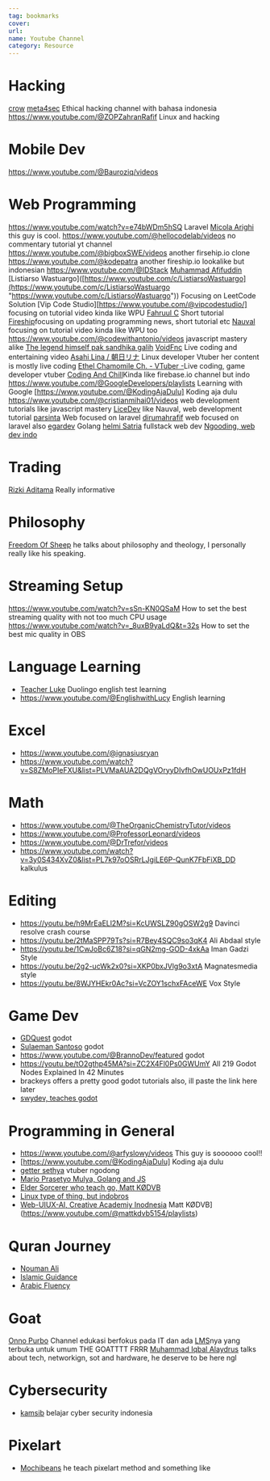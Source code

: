 ```yaml
---
tag: bookmarks
cover: 
url: 
name: Youtube Channel
category: Resource
---
```


# Hacking 
[crow](https://www.youtube.com/@crr0ww/videos) 
[meta4sec](https://www.youtube.com/@Meta4sec) Ethical hacking channel with bahasa indonesia
https://www.youtube.com/@ZOPZahranRafif Linux and hacking 
# Mobile Dev
https://www.youtube.com/@Bauroziq/videos 
# Web Programming 
https://www.youtube.com/watch?v=e74bWDm5hSQ Laravel 
[Micola Arighi](https://www.youtube.com/@micolarighi/videos) this guy is cool.
https://www.youtube.com/@hellocodelab/videos no commentary tutorial yt channel
https://www.youtube.com/@bigboxSWE/videos another firsehip.io clone
https://www.youtube.com/@kodepatra another fireship.io lookalike but indonesian
https://www.youtube.com/@IDStack
[Muhammad Afifuddin](https://www.youtube.com/channel/UCv4r_k7C3u6Lv8lg0sd56Ew)
[Listiarso Wastuargo]([https://www.youtube.com/c/ListiarsoWastuargo](https://www.youtube.com/c/ListiarsoWastuargo "https://www.youtube.com/c/ListiarsoWastuargo")) Focusing on LeetCode Solution
[Vip Code Studio][https://www.youtube.com/@vipcodestudio/] focusing on tutorial video kinda like WPU 
[Fahruul C](https://www.youtube.com/@fahruul.c) Short tutorial 
[Fireship](https://www.youtube.com/@Fireship)focusing on updating programming news, short tutorial etc
[Nauval](https://www.youtube.com/@mhdnauvalazhar/videos) focusing on tutorial video kinda like WPU too
https://www.youtube.com/@codewithantonio/videos  javascript mastery alike 
[The legend himself pak sandhika galih](https://www.youtube.com/@sandhikagalihWPU)
[VoidFnc](https://www.youtube.com/@voidfnc/streams) Live coding and entertaining video
[Asahi Lina / 朝日リナ](https://www.youtube.com/@AsahiLina) Linux developer Vtuber her content is mostly live coding 
[Ethel Chamomile Ch. - VTuber -](https://www.youtube.com/@EthelChamomile/videos)Live coding, game developer vtuber
[Coding And Chill](https://www.youtube.com/@codingandchill)Kinda like firebase.io channel but indo
https://www.youtube.com/@GoogleDevelopers/playlists Learning with Google
[https://www.youtube.com/@KodingAjaDulu] Koding aja dulu
https://www.youtube.com/@cristianmihai01/videos web development tutorials like javascript mastery
[LiceDev](https://www.youtube.com/@liceDev/videos) like Nauval, web development tutorial 
[parsinta](https://www.youtube.com/@parsinta/videos) Web focused on laravel 
[dirumahrafif](https://www.youtube.com/@dirumahrafif) web focused on laravel also
[egardev](https://www.youtube.com/@egardev/videos) Golang 
[helmi Satria](https://www.youtube.com/@helmisatria/videos) fullstack web dev
[Ngooding, web dev indo](https://www.youtube.com/@Ngooding/videos)
# Trading 
[Rizki Aditama](https://www.youtube.com/@RizkiAditama) Really informative

# Philosophy 
[Freedom Of Sheep](https://www.youtube.com/@freedomofsheep) he talks about philosophy and theology, I personally really like his speaking.

# Streaming Setup
https://www.youtube.com/watch?v=sSn-KN0QSaM How to set the best streaming quality with not too much CPU usage 
https://www.youtube.com/watch?v=_8uxB9yaLdQ&t=32s How to set the best mic quality in OBS 

# Language Learning 
- [Teacher Luke](https://www.youtube.com/@TeacherLuke-DET/videos)  Duolingo english test learning 
- https://www.youtube.com/@EnglishwithLucy English learning 

# Excel 
- https://www.youtube.com/@ignasiusryan 
- https://www.youtube.com/watch?v=S8ZMoPIeFXU&list=PLVMaAUA2DQgVOryyDIvfhOwUOUxPz1fdH

# Math
- https://www.youtube.com/@TheOrganicChemistryTutor/videos
- https://www.youtube.com/@ProfessorLeonard/videos
- https://www.youtube.com/@DrTrefor/videos
- https://www.youtube.com/watch?v=3y0S434XvZ0&list=PL7k97oOSRrLJgiLE6P-QunK7FbFiXB_DD kalkulus

# Editing 
- https://youtu.be/h9MrEaELl2M?si=KcUWSLZ90gOSW2g9 Davinci resolve crash course
- https://youtu.be/2tMaSPP79Ts?si=R7Bey4SQC9so3qK4 Ali Abdaal style
- https://youtu.be/1CwJoBc6Z18?si=qGN2mg-GOD-4xkAa Iman Gadzi Style 
- https://youtu.be/2g2-ucWk2x0?si=XKP0bxJVlg9o3xtA Magnatesmedia style 
- https://youtu.be/8WJYHEkr0Ac?si=VcZOY1schxFAceWE Vox Style

# Game Dev
- [GDQuest](https://www.youtube.com/@Gdquest) godot 
- [Sulaeman Santoso](https://www.youtube.com/@SulaemanSantoso) godot
- https://www.youtube.com/@BrannoDev/featured godot
- https://youtu.be/tO2gthp45MA?si=ZC2X4Fl0Ps0GWUmY All 219 Godot Nodes Explained In 42 Minutes 
- brackeys offers a pretty good godot tutorials also, ill paste the link here later
- [swydev, teaches godot](https://www.youtube.com/@swydev/videos)
# Programming in General
- https://www.youtube.com/@arfyslowy/videos This guy is soooooo cool!!
- [https://www.youtube.com/@KodingAjaDulu] Koding aja dulu
- [getter sethya](https://www.youtube.com/@gettersethya) vtuber ngodong
- [Mario Prasetyo Mulya, Golang and JS](https://www.youtube.com/@marioprasetyamulya)
- [Elder Sorcerer who teach go, Matt KØDVB](https://www.youtube.com/@mattkdvb5154/featured)
- [Linux type of thing, but indobros](https://www.youtube.com/@faiz_can9235/videos)
- [Web-UIUX-AI, Creative Academiy Inodnesia](https://www.youtube.com/@CreativeAcademyId)
Matt KØDVB](https://www.youtube.com/@mattkdvb5154/playlists)
# Quran Journey 
- [Nouman Ali](https://www.youtube.com/@bayyinah)
- [Islamic Guidance](https://www.youtube.com/@Islamic_Guidance/playlists)
- [Arabic Fluency](https://www.youtube.com/@ArabicFluency/videos)

# Goat 
[Onno Purbo](https://www.youtube.com/@OnnoCenter) Channel edukasi berfokus pada IT dan ada [LMS](http://opencourse.itts.ac.id/)nya yang terbuka untuk umum THE GOATTTT FRRR
[Muhammad Iqbal Alaydrus](https://www.youtube.com/@iqbal.alaydrus/videos) talks about tech, networkign, sot and hardware, he deserve to be here ngl 
# Cybersecurity
- [kamsib](https://www.youtube.com/@kamsib/videos) belajar cyber security indonesia
# Pixelart
- [Mochibeans](https://www.youtube.com/@Mochibeans) he teach pixelart method and something like 